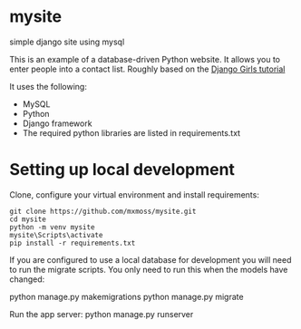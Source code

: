 # mysite
simple django site using mysql

This is an example of a database-driven Python website.
It allows you to enter people into a contact list.
Roughly based on the [Django Girls tutorial](https://tutorial.djangogirls.org/en/)

It uses the following:
* MySQL
* Python
* Django framework
* The required python libraries are listed in requirements.txt

# Setting up local development
Clone, configure your virtual environment and install requirements:
```
git clone https://github.com/mxmoss/mysite.git
cd mysite
python -m venv mysite
mysite\Scripts\activate
pip install -r requirements.txt
```

If you are configured to use a local database for development you will need to run the migrate scripts. You only need to run this when the models have changed:

python manage.py makemigrations
python manage.py migrate

Run the app server:
python manage.py runserver

